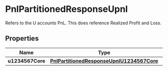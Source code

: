 

# PnlPartitionedResponseUpnl

Refers to the U accounts PnL. This does reference Realized Profit and Loss.

## Properties

| Name | Type | Description | Notes |
|------------ | ------------- | ------------- | -------------|
|**u1234567Core** | [**PnlPartitionedResponseUpnlU1234567Core**](PnlPartitionedResponseUpnlU1234567Core.md) |  |  [optional] |



